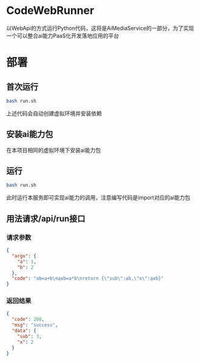 <!--
 * @Author: SpenserCai
 * @Date: 2023-06-29 10:27:02
 * @version: 
 * @LastEditors: SpenserCai
 * @LastEditTime: 2023-07-11 10:58:22
 * @Description: file content
-->
# CodeWebRunner

以WebApi的方式运行Python代码，这将是AiMediaService的一部分，为了实现一个可以整合ai能力PaaS化开发落地应用的平台

# 部署

## 首次运行
```bash
bash run.sh
```
上述代码会自动创建虚拟环境并安装依赖

## 安装ai能力包

在本项目相同的虚拟环境下安装ai能力包

## 运行

```bash
bash run.sh
```
此时运行本服务即可实现ai能力的调用，注意编写代码是import对应的ai能力包


## 用法请求/api/run接口

### 请求参数

```json
{
  "argv": {
    "a": 1,
    "b": 2
  },
  "code": "ab=a+b\naxb=a*b\nreturn {\"sub\":ab,\"x\":axb}"
}
```

### 返回结果

```json
{
  "code": 200,
  "msg": "success",
  "data": {
    "sub": 3,
    "x": 2
  }
}
```
